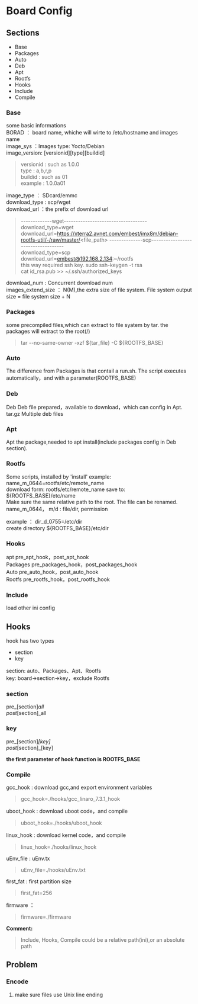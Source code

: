 # Board Config

## Sections
- Base
- Packages
- Auto
- Deb
- Apt
- Rootfs
- Hooks
- Include
- Compile

### Base
some basic informations  
BORAD ： board name, whiche will wirte to /etc/hostname and images name  
image_sys ：Images type: Yocto/Debian  
image_version: \[versionid\]\[type\]\[buildid\]  
> versionid : such as 1.0.0  
> type : a,b,r,p  
> buildid : such as 01  
> example : 1.0.0a01  

image_type ： SDcard/emmc  
download_type : scp/wget  
download_url ：the prefix of download url
> -------------wget-----------------------------------  
> download_type=wget  
> download_url=https://xterra2.avnet.com/embest/imx8m/debian-rootfs-util/-/raw/master/<file_path>
> --------------scp-----------------------------------  
> download_type=scp  
> download_url=embest@192.168.2.134:~/rootfs  
> this way required ssh key. 
> sudo ssh-keygen -t rsa  
> cat id_rsa.pub >> ~/.ssh/authorized_keys  

download_num : Concurrent download num  
images_extend_size ： N(M),the extra size of file system. File system output size = file system size + N

### Packages
some precompiled files,which can extract to file syatem by tar.
the packages will extract to the root(/)   
> tar --no-same-owner -xzf ${tar_file}  -C  ${ROOTFS_BASE}

### Auto
The difference from Packages is that contail a run.sh.
The script executes automatically，and with a parameter(ROOTFS_BASE)

### Deb
Deb Deb file prepared，available to download，which can config in Apt. 
tar.gz Multiple deb files

### Apt
Apt the package,needed to apt install(include packages config in Deb section).

### Rootfs
Some scripts, installed by 'install'
example: name_m_0644=rootfs/etc/remote_name  
download form: rootfs/etc/remote_name
save to: ${ROOTFS_BASE}/etc/name  
Make sure the same relative path to the root.
The file can be renamed.
name_m_0644， m/d : file/dir,  permission

example ： dir_d_0755=/etc/dir  
create directory ${ROOTFS_BASE}/etc/dir  

### Hooks  
apt  pre_apt_hook，post_apt_hook  
Packages pre_packages_hook，post_packages_hook  
Auto pre_auto_hook，post_auto_hook  
Rootfs pre_rootfs_hook，post_rootfs_hook  

### Include
load other ini config 

## Hooks 
hook has two types
- section
- key

section: auto、Packages、Apt、Rootfs  
key: board->section->key，exclude Rootfs

### section
pre_[section]_all  
post_[section]_all  

### key 
pre_[section]_[key]  
post_[section]_[key]  

<b>the first parameter of hook function is ROOTFS_BASE</b>


### Compile
gcc_hook : download gcc,and export environment variables  
> gcc_hook=./hooks/gcc_linaro_7.3.1_hook  

uboot_hook : download uboot code，and compile
> uboot_hook=./hooks/uboot_hook

linux_hook : download kernel code，and compile
>linux_hook=./hooks/linux_hook

uEnv_file : uEnv.tx 
> uEnv_file=./hooks/uEnv.txt

first_fat : first partition size
> first_fat=256

firmware ：
> firmware=./firmware

<b>Comment:</b>
> Include, Hooks, Compile could be a relative path(ini),or an absolute path

## Problem
### Encode
1. make sure files use Unix line ending

